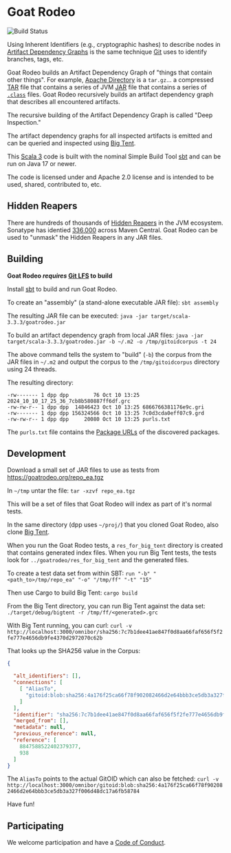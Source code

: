 # Goat Rodeo

![Build Status](https://github.com/spice-labs-inc/goatrodeo/actions/workflows/scala.yml/badge.svg)

Using Inherent Identifiers (e.g., cryptographic hashes) to describe nodes in
[Artifact Dependency Graphs](https://omnibor.io/glossary/artifact_dependency_graph/) is the same
technique [Git](https://git-scm.com/) uses to identify branches, tags, etc.

Goat Rodeo builds an Artifact Dependency Graph of "things that contain other things". For example,
[Apache Directory](https://directory.apache.org/studio/download/download-linux.html) is a `tar.gz`...
a compressed [TAR](https://en.wikipedia.org/wiki/Tar_(computing)) file that contains a series of
JVM [JAR](https://docs.oracle.com/javase/tutorial/deployment/jar/basicsindex.html) file that
contains a series of [`.class`](https://en.wikipedia.org/wiki/Java_class_file) files. Goat
Rodeo recursively builds an artifact dependency graph that describes all encountered artifacts.

The recursive building of the Artifact Dependency Graph is called "Deep Inspection."

The artifact dependency graphs for all inspected artifacts is emitted and can be queried
and inspected using [Big Tent](https://github.com/spice-labs-inc/bigtent/).

This [Scala 3](https://docs.scala-lang.org/tour/tour-of-scala.html) code is built with the nominal Simple Build Tool [sbt](https://www.scala-sbt.org/)
and can be run on Java 17 or newer.

The code is licensed under and Apache 2.0 license and is intended to be used, shared, contributed to, etc.

## Hidden Reapers

There are hundreds of thousands of [Hidden Reapers](info/hidden_reapers.md) in the JVM ecosystem.
Sonatype has identied [336,000](https://www.sonatype.com/en/press-releases/sonatype-uncovers-millions-of-previously-hidden-open-source-vulnerabilities-through-unique-shaded-vulnerability-detection-system) across
Maven Central. Goat Rodeo can be used to "unmask" the Hidden Reapers in any JAR files.

## Building

**Goat Rodeo _requires_ [Git LFS](https://git-lfs.com/) to build**

Install [sbt](https://www.scala-sbt.org/) to build and run Goat Rodeo.

To create an "assembly" (a stand-alone executable JAR file): `sbt assembly`

The resulting JAR file can be executed: `java -jar target/scala-3.3.3/goatrodeo.jar`

To build an artifact dependency graph from local JAR files: `java -jar target/scala-3.3.3/goatrodeo.jar -b ~/.m2 -o /tmp/gitoidcorpus -t 24`

The above command tells the system to "build" (`-b`) the corpus from the JAR files in `~/.m2` and output the corpus
to the `/tmp/gitoidcorpus` directory using 24 threads. 

The resulting directory:

```shell
-rw------- 1 dpp dpp        76 Oct 10 13:25 2024_10_10_17_25_36_7cb8b580887ff6df.grc
-rw-rw-r-- 1 dpp dpp  14846423 Oct 10 13:25 6866766381176e9c.gri
-rw------- 1 dpp dpp 156324566 Oct 10 13:25 7c0d3cda0eff07c9.grd
-rw-rw-r-- 1 dpp dpp     20080 Oct 10 13:25 purls.txt
```

The `purls.txt` file contains the [Package URLs](https://github.com/package-url/purl-spec) of
the discovered packages.


## Development

Download a small set of JAR files to use as tests from https://goatrodeo.org/repo_ea.tgz

In `~/tmp` untar the file: `tar -xzvf repo_ea.tgz`

This will be a set of files that Goat Rodeo will index as part of it's normal tests.

In the same directory (dpp uses `~/proj/`) that you cloned Goat Rodeo, also clone
[Big Tent](https://github.com/spice-labs-inc/bigtent).

When you run the Goat Rodeo tests, a `res_for_big_tent` directory is created that contains
generated index files. When you run Big Tent tests, the tests look for `../goatrodeo/res_for_big_tent`
and the generated files.

To create a test data set from within SBT: `run "-b" "<path_to>/tmp/repo_ea" "-o" "/tmp/ff" "-t" "15"`

Then use Cargo to build Big Tent: `cargo build`

From the Big Tent directory, you can run Big Tent against the data set: `./target/debug/bigtent -r /tmp/ff/<generated>.grc`

With Big Tent running, you can curl: `curl -v http://localhost:3000/omnibor/sha256:7c7b1dee41ae847f0d8aa66faf656f5f2fe777e4656db9fe4370d2972070c62b
`

That looks up the SHA256 value in the Corpus:

```json
{

  "alt_identifiers": [],
  "connections": [
    [ "AliasTo",
      "gitoid:blob:sha256:4a176f25ca66f78f902082466d2e64bbb3ce5db3a327f006d48dc17a6fb58784"
    ]
  ],
  "identifier": "sha256:7c7b1dee41ae847f0d8aa66faf656f5f2fe777e4656db9fe4370d2972070c62b",
  "merged_from": [],
  "metadata": null,
  "previous_reference": null,
  "reference": [
    8847588522402379377,
    938
  ]
}
```

The `AliasTo` points to the actual GitOID which can also be fetched: `curl -v http://localhost:3000/omnibor/gitoid:blob:sha256:4a176f25ca66f78f902082466d2e64bbb3ce5db3a327f006d48dc17a6fb58784`

Have fun!


## Participating

We welcome participation and have a [Code of Conduct](code_of_conduct.md).

